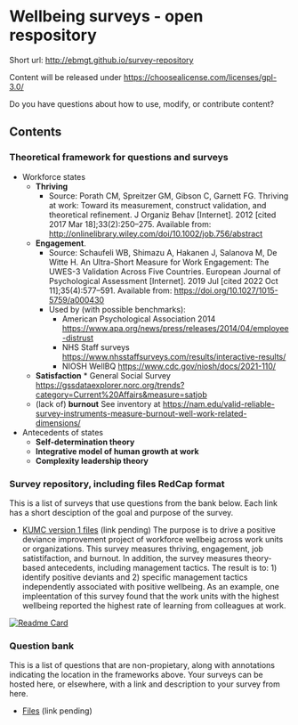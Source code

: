 # Wellbeing surveys - open respository

Short url: http://ebmgt.github.io/survey-repository

Content will be released under https://choosealicense.com/licenses/gpl-3.0/

Do you have questions about how to use, modify, or contribute content?

<!-- https://github.com/jstrieb/github-stats
MIGHT BE BEST
![badgettrg](https://raw.githubusercontent.com/badgettrg/github-stats/master/generated/overview.svg#gh-dark-mode-only)
-->

<!-- https://github.com/apex/gh-polls
$ go get github.com/apex/gh-polls/cmd/polls
$ polls new Tobi Loki Jane
COULD BE GOOD, BUT NOT SURE MECHANICS
-->
<!--
https://github.com/anuraghazra/github-readme-stats
[![Readme Card](https://github-readme-stats.vercel.app/api/pin/?username=openMetaAnalysis&repo=Hypertonic-Saline-for-Bronchiolitis)](https://github.com/openMetaAnalysis/Hypertonic-Saline-for-Bronchiolitis)
-->

## Contents

### Theoretical framework for questions and surveys

* Workforce states
    * **Thriving**
        * Source: Porath CM, Spreitzer GM, Gibson C, Garnett FG. Thriving at work: Toward its measurement, construct validation, and theoretical refinement. J Organiz Behav [Internet]. 2012 [cited 2017 Mar 18];33(2):250–275. Available from: http://onlinelibrary.wiley.com/doi/10.1002/job.756/abstract
    * **Engagement**. 
        * Source: Schaufeli WB, Shimazu A, Hakanen J, Salanova M, De Witte H. An Ultra-Short Measure for Work Engagement: The UWES-3 Validation Across Five Countries. European Journal of Psychological Assessment [Internet]. 2019 Jul [cited 2022 Oct 11];35(4):577–591. Available from: https://doi.org/10.1027/1015-5759/a000430
        * Used by (with possible benchmarks): 
            * American Psychological Association 2014 https://www.apa.org/news/press/releases/2014/04/employee-distrust
            * NHS Staff surveys https://www.nhsstaffsurveys.com/results/interactive-results/
            * NIOSH WellBQ https://www.cdc.gov/niosh/docs/2021-110/
    * **Satisfaction**
            * General Social Survey https://gssdataexplorer.norc.org/trends?category=Current%20Affairs&measure=satjob 
    * (lack of) **burnout** See inventory at https://nam.edu/valid-reliable-survey-instruments-measure-burnout-well-work-related-dimensions/
* Antecedents of states
    * **Self-determination theory**
    * **Integrative model of human growth at work** 
    * **Complexity leadership theory**

### Survey repository, including files RedCap format
This is a list of surveys that use questions from the bank below. Each link has a short desciption of the goal and purpose of the survey.

* [KUMC version 1 files](http:// "Link to question bank files") (link pending) The purpose is to drive a positive deviance improvement project of workforce wellbeig across work units or organizations. This survey measures thriving, engagement, job satistifaction, and burnout. In addition, the survey measures theory-based antecedents, including management tactics. The result is to: 1) identify positive deviants and 2) specific management tactics independently associated with positive wellbeing. As an example, one impleentation of this survey found that the work units with the highest wellbeing reported the highest rate of learning from colleagues at work. 


[![Readme Card](https://github-readme-stats.vercel.app/api/pin/?username=openMetaAnalysis&repo=Hypertonic-Saline-for-Bronchiolitis)](https://github.com/openMetaAnalysis/Hypertonic-Saline-for-Bronchiolitis)

### Question bank
This is a list of questions that are non-propietary, along with annotations indicating the location in the frameworks above. Your surveys can be hosted here, or elsewhere, with a link and description to your survey from here.

* [Files](http:// "Link to question bank files") (link pending) 
